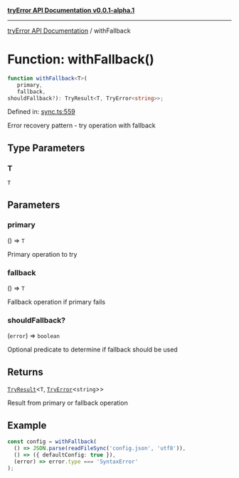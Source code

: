 [**tryError API Documentation v0.0.1-alpha.1**](../index.md)

***

[tryError API Documentation](../index.md) / withFallback

# Function: withFallback()

```ts
function withFallback<T>(
   primary, 
   fallback, 
shouldFallback?): TryResult<T, TryError<string>>;
```

Defined in: [sync.ts:559](https://github.com/oconnorjohnson/tryError/blob/e3ae0308069a4fba073f4543d527ad76373db795/src/sync.ts#L559)

Error recovery pattern - try operation with fallback

## Type Parameters

### T

`T`

## Parameters

### primary

() => `T`

Primary operation to try

### fallback

() => `T`

Fallback operation if primary fails

### shouldFallback?

(`error`) => `boolean`

Optional predicate to determine if fallback should be used

## Returns

[`TryResult`](../type-aliases/TryResult.md)\<`T`, [`TryError`](../interfaces/TryError.md)\<`string`\>\>

Result from primary or fallback operation

## Example

```typescript
const config = withFallback(
  () => JSON.parse(readFileSync('config.json', 'utf8')),
  () => ({ defaultConfig: true }),
  (error) => error.type === 'SyntaxError'
);
```
